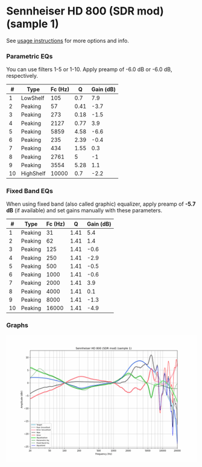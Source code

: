 # Sennheiser HD 800 (SDR mod) (sample 1)
See [usage instructions](https://github.com/jaakkopasanen/AutoEq#usage) for more options and info.

### Parametric EQs
You can use filters 1-5 or 1-10. Apply preamp of -6.0 dB or -6.0 dB, respectively.

|   # | Type      |   Fc (Hz) |    Q |   Gain (dB) |
|-----|-----------|-----------|------|-------------|
|   1 | LowShelf  |       105 | 0.7  |         7.9 |
|   2 | Peaking   |        57 | 0.41 |        -3.7 |
|   3 | Peaking   |       273 | 0.18 |        -1.5 |
|   4 | Peaking   |      2127 | 0.77 |         3.9 |
|   5 | Peaking   |      5859 | 4.58 |        -6.6 |
|   6 | Peaking   |       235 | 2.39 |        -0.4 |
|   7 | Peaking   |       434 | 1.55 |         0.3 |
|   8 | Peaking   |      2761 | 5    |        -1   |
|   9 | Peaking   |      3554 | 5.28 |         1.1 |
|  10 | HighShelf |     10000 | 0.7  |        -2.2 |

### Fixed Band EQs
When using fixed band (also called graphic) equalizer, apply preamp of **-5.7 dB** (if available) and set gains manually with these parameters.

|   # | Type    |   Fc (Hz) |    Q |   Gain (dB) |
|-----|---------|-----------|------|-------------|
|   1 | Peaking |        31 | 1.41 |         5.4 |
|   2 | Peaking |        62 | 1.41 |         1.4 |
|   3 | Peaking |       125 | 1.41 |        -0.6 |
|   4 | Peaking |       250 | 1.41 |        -2.9 |
|   5 | Peaking |       500 | 1.41 |        -0.5 |
|   6 | Peaking |      1000 | 1.41 |        -0.6 |
|   7 | Peaking |      2000 | 1.41 |         3.9 |
|   8 | Peaking |      4000 | 1.41 |         0.1 |
|   9 | Peaking |      8000 | 1.41 |        -1.3 |
|  10 | Peaking |     16000 | 1.41 |        -4.9 |

### Graphs
![](./Sennheiser%20HD%20800%20(SDR%20mod)%20(sample%201).png)
